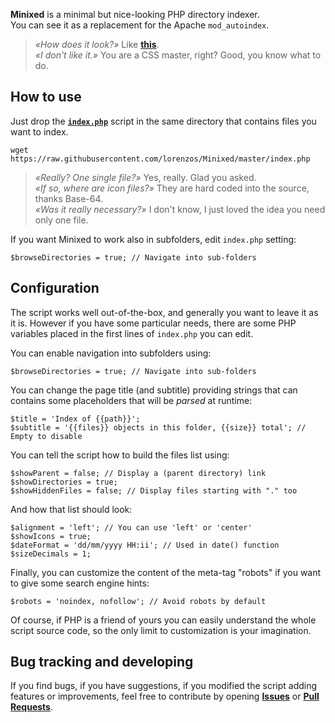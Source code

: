 
**Minixed** is a minimal but nice-looking PHP directory indexer.  
You can see it as a replacement for the Apache `mod_autoindex`.

> *«How does it look?»* Like [**this**](http://www.lorenzostanco.com/minixed_demo/).  
> *«I don't like it.»* You are a CSS master, right? Good, you know what to do.

How to use
----------

Just drop the [**`index.php`**](https://github.com/lorenzos/Minixed/blob/master/index.php) 
script in the same directory that contains files you want to index.

	wget https://raw.githubusercontent.com/lorenzos/Minixed/master/index.php

> *«Really? One single file?»* Yes, really. Glad you asked.  
> *«If so, where are icon files?»* They are hard coded into the source, thanks Base-64.  
> *«Was it really necessary?»* I don't know, I just loved the idea you need only one file.

If you want Minixed to work also in subfolders, edit `index.php` setting:

	$browseDirectories = true; // Navigate into sub-folders

Configuration
-------------

The script works well out-of-the-box, and generally you want to leave it as it is.
However if you have some particular needs, there are some PHP variables placed 
in the first lines of `index.php` you can edit.

You can enable navigation into subfolders using:

	$browseDirectories = true; // Navigate into sub-folders

You can change the page title (and subtitle) providing strings that can contains
some placeholders that will be *parsed* at runtime:

	$title = 'Index of {{path}}';
	$subtitle = '{{files}} objects in this folder, {{size}} total'; // Empty to disable
	
You can tell the script how to build the files list using:
	
	$showParent = false; // Display a (parent directory) link
	$showDirectories = true;
	$showHiddenFiles = false; // Display files starting with "." too
	
And how that list should look:

	$alignment = 'left'; // You can use 'left' or 'center'
	$showIcons = true;
	$dateFormat = 'dd/mm/yyyy HH:ii'; // Used in date() function
	$sizeDecimals = 1;
	
Finally, you can customize the content of the meta-tag "robots" 
if you want to give some search engine hints:

	$robots = 'noindex, nofollow'; // Avoid robots by default
	
Of course, if PHP is a friend of yours you can easily
understand the whole script source code, so the only limit to
customization is your imagination.

Bug tracking and developing
---------------------------

If you find bugs, if you have suggestions, if you modified the script adding 
features or improvements, feel free to contribute by opening 
[**Issues**](https://github.com/lorenzos/Minixed/issues) or 
[**Pull Requests**](https://github.com/lorenzos/Minixed/fork).
